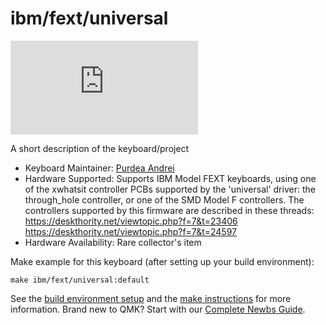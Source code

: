 # ibm/fext/universal

![ibm/fext/universal](https://deskthority.net/download/file.php?id=29306)

A short description of the keyboard/project

* Keyboard Maintainer: [Purdea Andrei](https://github.com/purdeaandrei)
* Hardware Supported: Supports IBM Model FEXT keyboards, using one of the xwhatsit controller PCBs supported by the 'universal' driver: the through_hole controller, or one of the SMD Model F controllers.
  The controllers supported by this firmware are described in these threads:
  https://deskthority.net/viewtopic.php?f=7&t=23406
  https://deskthority.net/viewtopic.php?f=7&t=24597
* Hardware Availability: Rare collector's item

Make example for this keyboard (after setting up your build environment):

    make ibm/fext/universal:default

See the [build environment setup](https://docs.qmk.fm/#/getting_started_build_tools) and the [make instructions](https://docs.qmk.fm/#/getting_started_make_guide) for more information. Brand new to QMK? Start with our [Complete Newbs Guide](https://docs.qmk.fm/#/newbs).
